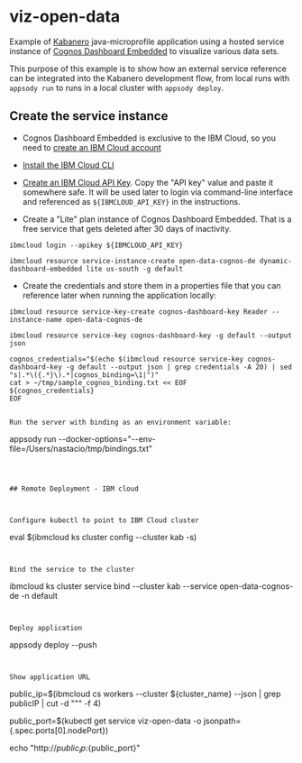 # viz-open-data
Example of [Kabanero](https://kabanero.io) java-microprofile application using a hosted service instance of [Cognos Dashboard Embedded](https://www.ibm.com/us-en/marketplace/cognos-dashboard-embedded) to visualize various data sets.

This purpose of this example is to show how an external service reference can be integrated into the Kabanero development flow, from local runs with `appsody run` to runs in a local cluster with `appsody deploy`. 

## Create the service instance

- Cognos Dashboard Embedded is exclusive to the IBM Cloud, so you need to [create an IBM Cloud account](https://cloud.ibm.com/registration)

- [Install the IBM Cloud CLI](https://cloud.ibm.com/docs/cli)

- [Create an IBM Cloud API Key](https://cloud.ibm.com/iam/apikeys). Copy the "API key" value and paste it somewhere safe. It will be used later to login via command-line interface and referenced as `${IBMCLOUD_API_KEY}` in the instructions. 

- Create a "Lite" plan instance of Cognos Dashboard Embedded. That is a free service that gets deleted after 30 days of inactivity.


```
ibmcloud login --apikey ${IBMCLOUD_API_KEY}
 
ibmcloud resource service-instance-create open-data-cognos-de dynamic-dashboard-embedded lite us-south -g default
```

- Create the credentials and store them in a properties file that you can reference later when running the application locally:

```
ibmcloud resource service-key-create cognos-dashboard-key Reader --instance-name open-data-cognos-de 

ibmcloud resource service-key cognos-dashboard-key -g default --output json

cognos_credentials="$(echo $(ibmcloud resource service-key cognos-dashboard-key -g default --output json | grep credentials -A 20) | sed "s|.*\({.*}\).*|cognos_binding=\1|")"
cat > ~/tmp/sample_cognos_binding.txt << EOF
${cognos_credentials}
EOF
```


```

Run the server with binding as an environment variable:

```
appsody run --docker-options="--env-file=/Users/nastacio/tmp/bindings.txt"
```



## Remote Deployment - IBM cloud



Configure kubectl to point to IBM Cloud cluster

```
eval $(ibmcloud ks cluster config --cluster kab -s)
```


Bind the service to the cluster

```
ibmcloud ks cluster service bind --cluster kab --service open-data-cognos-de -n default
```
 

Deploy application

```
appsody deploy --push
```


Show application URL

```
public_ip=$(ibmcloud cs workers --cluster ${cluster_name} --json | grep publicIP | cut -d "\"" -f 4)

public_port=$(kubectl get service viz-open-data -o jsonpath={.spec.ports[0].nodePort})

echo "http://${public_ip}:${public_port}"

```

